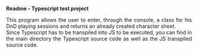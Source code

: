 **Readme - Typescript test project**

<div style="text-align: justify"> This program allows the user to enter, through the
console, a class for his DnD playing sessions and returns an already
created character sheet. </div>

<div style="text-align: justify"> Since Typescript has to be transpiled into JS to be executed, 
you can find in the main directory the Typescript source 
code as well as the JS transpiled source code. </div>